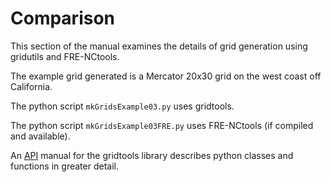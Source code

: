 # Comparison

This section of the manual examines the details of grid
generation using gridutils and FRE-NCtools.

The example grid generated is a Mercator 20x30 grid on the
west coast off California.

The python script `mkGridsExample03.py` uses gridtools.

The python script `mkGridsExample03FRE.py` uses FRE-NCtools (if compiled and available).

An [API](https://mom6gridtools.readthedocs.io/en/latest/guides/index.html)
manual for the gridtools library describes python classes and functions
in greater detail.